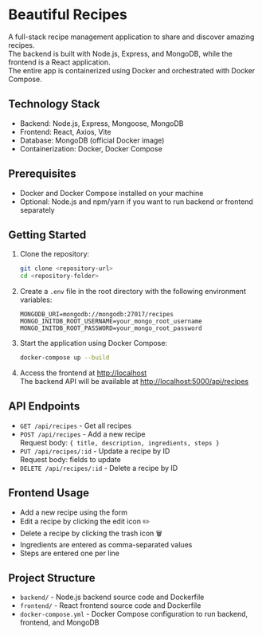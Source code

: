 # Beautiful Recipes

A full-stack recipe management application to share and discover amazing recipes.  
The backend is built with Node.js, Express, and MongoDB, while the frontend is a React application.  
The entire app is containerized using Docker and orchestrated with Docker Compose.


## Technology Stack

- Backend: Node.js, Express, Mongoose, MongoDB
- Frontend: React, Axios, Vite
- Database: MongoDB (official Docker image)
- Containerization: Docker, Docker Compose

## Prerequisites

- Docker and Docker Compose installed on your machine
- Optional: Node.js and npm/yarn if you want to run backend or frontend separately

## Getting Started

1. Clone the repository:

   ```bash
   git clone <repository-url>
   cd <repository-folder>
   ```

2. Create a `.env` file in the root directory with the following environment variables:

   ```
   MONGODB_URI=mongodb://mongodb:27017/recipes
   MONGO_INITDB_ROOT_USERNAME=your_mongo_root_username
   MONGO_INITDB_ROOT_PASSWORD=your_mongo_root_password
   ```

3. Start the application using Docker Compose:

   ```bash
   docker-compose up --build
   ```

4. Access the frontend at [http://localhost](http://localhost)  
   The backend API will be available at [http://localhost:5000/api/recipes](http://localhost:5000/api/recipes)

## API Endpoints

- `GET /api/recipes` - Get all recipes
- `POST /api/recipes` - Add a new recipe  
  Request body: `{ title, description, ingredients, steps }`
- `PUT /api/recipes/:id` - Update a recipe by ID  
  Request body: fields to update
- `DELETE /api/recipes/:id` - Delete a recipe by ID

## Frontend Usage

- Add a new recipe using the form
- Edit a recipe by clicking the edit icon ✏️
- Delete a recipe by clicking the trash icon 🗑️
- Ingredients are entered as comma-separated values
- Steps are entered one per line

## Project Structure

- `backend/` - Node.js backend source code and Dockerfile
- `frontend/` - React frontend source code and Dockerfile
- `docker-compose.yml` - Docker Compose configuration to run backend, frontend, and MongoDB


